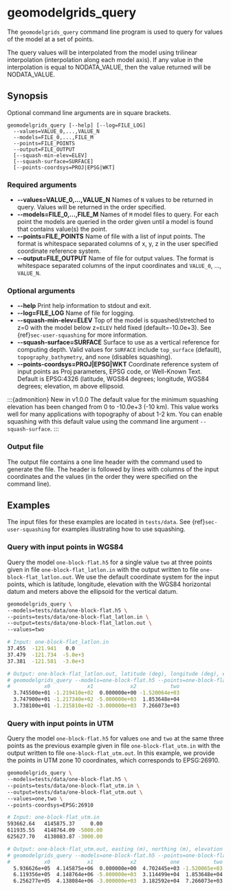 # geomodelgrids_query

The `geomodelgrids_query` command line program is used to query for values of the model at a set of points.

The query values will be interpolated from the model using trilinear interpolation (interpolation along each model axis). If any value in the interpolation is equal to NODATA_VALUE, then the value returned will be NODATA_VALUE.

## Synopsis

Optional command line arguments are in square brackets.

```
geomodelgrids_query [--help] [--log=FILE_LOG]
  --values=VALUE_0,...,VALUE_N
  --models=FILE_0,...,FILE_M
  --points=FILE_POINTS
  --output=FILE_OUTPUT
  [--squash-min-elev=ELEV]
  [--squash-surface=SURFACE]
  [--points-coordsys=PROJ|EPSG|WKT]
```

### Required arguments

* **--values=VALUE_0,...,VALUE_N** Names of `N` values to be returned in query. Values will be returned in the order specified.
* **--models=FILE_0,...,FILE_M** Names of `M` model files to query. For each point the models are queried in the order given until a model is found that contains value(s) the point.
* **--points=FILE_POINTS** Name of file with a list of input points. The format is whitespace separated columns of x, y, z in the user specified coordinate reference system.
* **--output=FILE_OUTPUT** Name of file for output values. The format is whitespace separated columns of the input coordinates and `VALUE_0`, ..., `VALUE_N`.

### Optional arguments

* **--help** Print help information to stdout and exit.
* **--log=FILE_LOG** Name of file for logging.
* **--squash-min-elev=ELEV** Top of the model is squashed/stretched to z=0 with the model below z=`ELEV` held fixed (default=-10.0e+3). See {ref}`sec-user-squashing` for more information.
* **--squash-surface=SURFACE** Surface to use as a vertical reference for computing depth. Valid values for `SURFACE` include `top_surface` (default), `topography_bathymetry`, and `none` (disables squashing).
* **--points-coordsys=PROJ\|EPSG\|WKT** Coordinate reference system of input points as Proj parameters, EPSG code, or Well-Known Text. Default is EPSG:4326 (latitude, WGS84 degrees; longitude, WGS84 degrees; elevation, m above ellipsoid.

:::{admonition} New in v1.0.0
The default value for the minimum squashing elevation has been changed from 0 to -10.0e+3 (-10 km).
This value works well for many applications with topography of about 1-2 km.
You can enable squashing with this default value using the command line argument `--squash-surface`.
:::

### Output file

The output file contains a one line header with the command used to generate the file. The header is followed by lines with columns of the input coordinates and the values (in the order they were specified on the command line).

## Examples

The input files for these examples are located in `tests/data`.
See {ref}`sec-user-squashing` for examples illustrating how to use squashing.

### Query with input points in WGS84

Query the model `one-block-flat.h5` for a single value `two` at three points given in file `one-block-flat_latlon.in` with the output written to file `one-block-flat_latlon.out`. We use the default coordinate system for the input points, which is latitude, longitude, elevation with the WGS84 horizontal datum and meters above the ellipsoid for the vertical datum.

```bash
geomodelgrids_query \
--models=tests/data/one-block-flat.h5 \
--points=tests/data/one-block-flat_latlon.in \
--output=tests/data/one-block-flat_latlon.out \
--values=two

# Input: one-block-flat_latlon.in
37.455  -121.941   0.0
37.479  -121.734  -5.0e+3
37.381  -121.581  -3.0e+3

# Output: one-block-flat_latlon.out, latitude (deg), longitude (deg), elevation (m), two (m/s)
# geomodelgrids_query --models=one-block-flat.h5 --points=one-block-flat_latlon.in --output=one-block-flat_latlon.out --values=two
#           x0            x1            x2           two
  3.745500e+01 -1.219410e+02  0.000000e+00 -1.520064e+03
  3.747900e+01 -1.217340e+02 -5.000000e+03  1.853648e+04
  3.738100e+01 -1.215810e+02 -3.000000e+03  7.266073e+03
```


### Query with input points in UTM

Query the model `one-block-flat.h5` for values `one` and `two` at the same three points as the previous example given in file `one-block-flat_utm.in` with the output written to file `one-block-flat_utm.out`. In this example, we provide the points in UTM zone 10 coordinates, which corresponds to EPSG:26910.


```bash
geomodelgrids_query \
--models=tests/data/one-block-flat.h5 \
--points=tests/data/one-block-flat_utm.in \
--output=tests/data/one-block-flat_utm.out \
--values=one,two \
--points-coordsys=EPSG:26910

# Input: one-block-flat_utm.in
593662.64	4145875.37     0.00
611935.55	4148764.09 -5000.00
625627.70	4138083.87 -3000.00

# Output: one-block-flat_utm.out, easting (m), northing (m), elevation (m), one (m), two (m/s)
# geomodelgrids_query --models=one-block-flat.h5 --points=one-block-flat_utm.in --output=one-block-flat_utm.out --values=one,two --points-coordsys=EPSG:26910
#           x0            x1            x2           one           two
  5.936626e+05  4.145875e+06  0.000000e+00  4.702445e+03 -1.520065e+03
  6.119356e+05  4.148764e+06 -5.000000e+03  3.114499e+04  1.853648e+04
  6.256277e+05  4.138084e+06 -3.000000e+03  3.182592e+04  7.266073e+03
```

